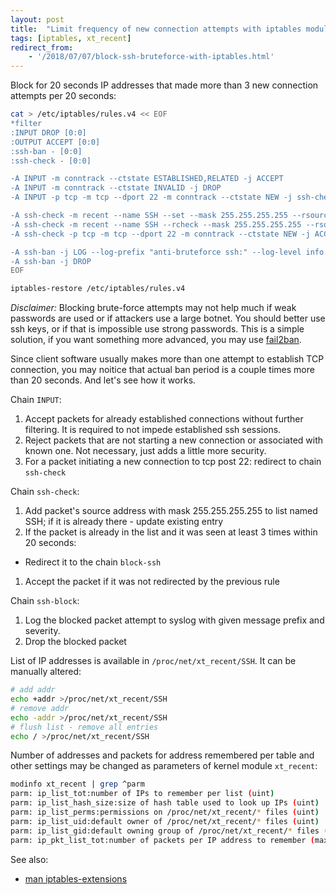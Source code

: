 ```yaml
---
layout: post
title:  "Limit frequency of new connection attempts with iptables module recent"
tags: [iptables, xt_recent]
redirect_from:
    - '/2018/07/07/block-ssh-bruteforce-with-iptables.html'
---
```

Block for 20 seconds IP addresses that made more than 3 new connection attempts per 20 seconds:

```bash
cat > /etc/iptables/rules.v4 << EOF
*filter
:INPUT DROP [0:0]
:OUTPUT ACCEPT [0:0]
:ssh-ban - [0:0]
:ssh-check - [0:0]

-A INPUT -m conntrack --ctstate ESTABLISHED,RELATED -j ACCEPT
-A INPUT -m conntrack --ctstate INVALID -j DROP
-A INPUT -p tcp -m tcp --dport 22 -m conntrack --ctstate NEW -j ssh-check

-A ssh-check -m recent --name SSH --set --mask 255.255.255.255 --rsource
-A ssh-check -m recent --name SSH --rcheck --mask 255.255.255.255 --rsource --seconds 20 --hitcount 3 -j ssh-ban
-A ssh-check -p tcp -m tcp --dport 22 -m conntrack --ctstate NEW -j ACCEPT

-A ssh-ban -j LOG --log-prefix "anti-bruteforce ssh:" --log-level info
-A ssh-ban -j DROP
EOF

iptables-restore /etc/iptables/rules.v4
```

*Disclaimer:* Blocking brute-force attempts may not help much if weak passwords are used or if attackers use a large botnet. You should better use ssh keys, or if that is impossible use strong passwords. This is a simple solution, if you want something more advanced, you may use [fail2ban](https://www.fail2ban.org/).

Since client software usually makes more than one attempt to establish TCP connection, you may noitice that actual ban period is a couple times more than 20 seconds. And let's see how it works.

Chain `INPUT`:

1. Accept packets for already established connections without further filtering. It is required to not impede established ssh sessions.
1. Reject packets that are not starting a new connection or associated with known one. Not necessary, just adds a little more security.
1. For a packet initiating a new connection to tcp post 22: redirect to chain `ssh-check`

Chain `ssh-check`:

1. Add packet's source address with mask 255.255.255.255 to list named SSH; if it is already there - update existing entry
1. If the packet is already in the list and it was seen at least 3 times within 20 seconds:
  * Redirect it to the chain `block-ssh`
1. Accept the packet if it was not redirected by the previous rule

Chain `ssh-block`:
1. Log the blocked packet attempt to syslog with given message prefix and severity.
1. Drop the blocked packet

List of IP addresses is available in `/proc/net/xt_recent/SSH`. It can be manually altered:

```bash
# add addr
echo +addr >/proc/net/xt_recent/SSH
# remove addr
echo -addr >/proc/net/xt_recent/SSH
# flush list - remove all entries
echo / >/proc/net/xt_recent/SSH
```

Number of addresses and packets for address remembered per table and other settings may be changed as parameters of kernel module `xt_recent`:

```bash
modinfo xt_recent | grep ^parm
parm: ip_list_tot:number of IPs to remember per list (uint)
parm: ip_list_hash_size:size of hash table used to look up IPs (uint)
parm: ip_list_perms:permissions on /proc/net/xt_recent/* files (uint)
parm: ip_list_uid:default owner of /proc/net/xt_recent/* files (uint)
parm: ip_list_gid:default owning group of /proc/net/xt_recent/* files (uint)
parm: ip_pkt_list_tot:number of packets per IP address to remember (max. 255) (uint)
```

See also:

* [man iptables-extensions](http://manpages.ubuntu.com/manpages/bionic/man8/iptables.8.html)
